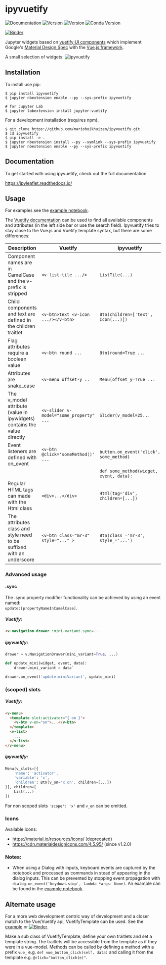 ipyvuetify
===============================

[![Documentation](http://readthedocs.org/projects/ipyvuetify/badge/?version=latest)](https://ipyvuetify.readthedocs.io/en/latest/?badge=latest)
[![Version](https://img.shields.io/npm/v/jupyter-vuetify.svg)](https://www.npmjs.com/package/jupyter-vuetify)
[![Version](https://img.shields.io/pypi/v/ipyvuetify.svg)](https://pypi.python.org/project/ipyvuetify)
[![Conda Version](https://img.shields.io/conda/vn/conda-forge/ipyvuetify.svg)](https://anaconda.org/conda-forge/ipyvuetify)

[![Binder](https://mybinder.org/badge.svg)](https://mybinder.org/v2/gh/mariobuikhuizen/ipyvuetify/master?filepath=examples%2FExamples.ipynb)

Jupyter widgets based on [vuetify UI components](https://vuetifyjs.com/) which implement Google's
[Material Design Spec](https://material.io/) with the [Vue.js framework](https://vuejs.org/).

A small selection of widgets:
![ipyvuetify](https://user-images.githubusercontent.com/46192475/79730684-78954880-82f1-11ea-855b-43a2b619ca04.gif)

Installation
------------

To install use pip:

    $ pip install ipyvuetify
    $ jupyter nbextension enable --py --sys-prefix ipyvuetify
    
    # for Jupyter Lab
    $ jupyter labextension install jupyter-vuetify


For a development installation (requires npm),

    $ git clone https://github.com/mariobuikhuizen/ipyvuetify.git
    $ cd ipyvuetify
    $ pip install -e .
    $ jupyter nbextension install --py --symlink --sys-prefix ipyvuetify
    $ jupyter nbextension enable --py --sys-prefix ipyvuetify

Documentation
-------------

To get started with using ipyvuetify, check out the full documentation

https://ipyleaflet.readthedocs.io/

Usage
-----

For examples see the [example notebook](examples/Examples.ipynb).

The [Vuetify documentation](https://vuetifyjs.com/components/buttons#buttons) can be used to find all available
components and attributes (in the left side bar or use the search field). Ipyvuetify tries to stay close to the Vue.js 
and Vuetify template syntax, but there are some differences:

| Description | Vuetify | ipyvuetify |
|-------------|---------|------------|
| Component names are in CamelCase and the v- prefix is stripped | `<v-list-tile .../>` | `ListTile(...)` |
| Child components and text are defined in the children traitlet| `<v-btn>text <v-icon .../></v-btn>` | `Btn(children=['text', Icon(...)])` |
| Flag attributes require a boolean value | `<v-btn round ...` | `Btn(round=True ...` |
| Attributes are snake_case | `<v-menu offset-y ..` | `Menu(offset_y=True ...` |
| The v_model attribute (value in ipywidgets) contains the value directly | `<v-slider v-model="some_property" ...` | `Slider(v_model=25...` |
| Event listeners are defined with on_event | `<v-btn @click='someMethod()' ...` | `button.on_event('click', some_method)` |
| | | `def some_method(widget, event, data):` |
| Regular HTML tags can made with the Html class | `<div>...</div>` | `Html(tag='div', children=[...])` |
| The attributes class and style need to be suffixed with an underscore | `<v-btn class="mr-3" style="..." >` | `Btn(class_='mr-3', style_='...')` |

### Advanced usage
#### .sync
The .sync property modifier functionality can be achieved by using an event named:  
`update:[propertyNameInCamelCase]`.
##### Vuetify:
```HTML
<v-navigation-drawer :mini-variant.sync=...
```
##### ipyvuetify:
```python
drawer = v.NavigationDrawer(mini_variant=True, ...)

def update_mini(widget, event, data):
    drawer.mini_variant = data`

drawer.on_event('update:miniVariant', update_mini)
```

### (scoped) slots
##### Vuetify:
```HTML
<v-menu>
  <template slot:activator="{ on }">
    <v-btn v-on="on">...</v-btn>
  </template>
  <v-list>
    ...
  </v-list>
</v-menu>
```
##### ipyvuetify:
```python
Menu(v_slots=[{
    'name': 'activator',
    'variable': 'x',
    'children': Btn(v_on='x.on', children=[...])
}], children=[
    List(...)
])
```
For non scoped slots `'scope': 'x'` and `v_on` can be omitted.

### Icons

Available icons:
 * https://material.io/resources/icons/ (deprecated)
 * https://cdn.materialdesignicons.com/4.5.95/ (since v1.2.0)

### Notes:
 * When using a Dialog with inputs, keyboard events are captured by the notebook and processed as
 commands in stead of appearing in the dialog inputs. This can be prevented by stopping event
 propagation with `dialog.on_event('keydown.stop', lambda *args: None)`. An example can be found in
 the [example notebook](examples/Examples.ipynb).

Alternate usage
---------------

For a more web development centric way of development and a closer match to the Vue/Vuetify api, VuetifyTemplate can be used. See the [example](examples/Examples%20template.ipynb) or [![Binder](https://mybinder.org/badge.svg)](https://mybinder.org/v2/gh/mariobuikhuizen/ipyvuetify/master?filepath=examples%2FExamples%20template.ipynb).

Make a sub class of VuetifyTemplate, define your own traitlets and set a template string. The traitlets will be accessible from the template as if they were in a vue-model. Methods can be called by defining a method with a prefix `vue_` e.g. `def vue_button_click(self, data)` and calling it from the template e.g. `@click="button_click(e)"`.
